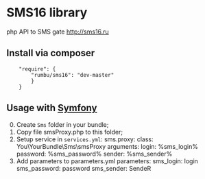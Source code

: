 SMS16 library
================================

php API to SMS gate http://sms16.ru

Install via composer
--------------------------------
        "require": {
            "rumbu/sms16": "dev-master"
            }
        }

Usage with [Symfony](https://github.com/symfony/symfony)
--------------------------------
0.  Create `Sms` folder in your bundle;
1.  Copy file smsProxy.php to this folder;
2.  Setup service in `services.yml`:
        sms.proxy:
            class: You\YourBundle\Sms\smsProxy
            arguments:
                login: %sms_login%
                password: %sms_password%
                sender: %sms_sender%
3.  Add parameters to parameters.yml
        parameters:
            sms_login: login
            sms_password: password
            sms_sender: SendeR
